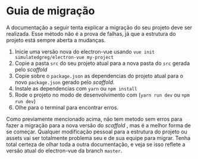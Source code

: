 # Guia de migração

A documentação a seguir tenta explicar a migração do seu projeto deve ser realizada. Esse método não é a prova de falhas, já que a estrutura do projeto está sempre aberta a mudanças. 

1. Inicie uma versão nova do electron-vue usando `vue init simulatedgreg/electron-vue my-project`
2. Copie a pasta `src` do seu projeto atual para a nova pasta do `src` gerada pelo _scaffold_
3. Copie sobre o `package.json` as dependencias do projeto atual para o novo `package.json` gerado pelo _scaffold_.
4. Instale as dependencias com `yarn` ou `npm install`
5. Rode o projeto no modo de desenvolvimento com \(`yarn run dev` ou `npm run dev`\)
6. Olhe para o terminal para encontrar erros.

Como previamente mencionado acima, não tem metodo sem erros para fazer a migração para a nova versão do _scaffold_ , mas é a melhor forma de se começar.
Qualquer modificação pessoal para a estrutura do projeto ou assets vai ser totalmente problema seu e de sua equipe para migrar. 
Tenha total certeza de olhar toda a outra documentação, e veja se isso reflete a versão atual do electron-vue da branch `master`.

